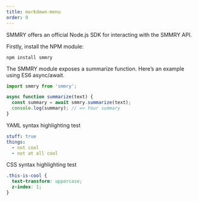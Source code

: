 ```yaml
---
title: markdown-menu
order: 0
---
```


SMMRY offers an official Node.js SDK for interacting with the SMMRY API.

Firstly, install the NPM module:

```shell
npm install smmry
```

The SMMRY module exposes a summarize function. Here’s an example using ES6 async/await.

```js
import smmry from 'smmry';

async function summarize(text) {
  const summary = await smmry.summarize(text);
  console.log(summary); // => Your summary
}
```

YAML syntax highlighting test

```yaml
stuff: true
things:
  - not cool
  - not at all cool
```

CSS syntax highlighting test

```css
.this-is-cool {
  text-transform: uppercase;
  z-index: 1;
}
```
